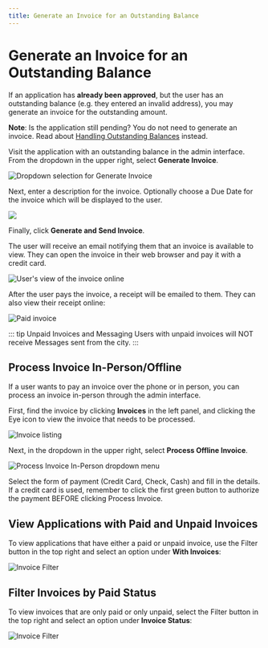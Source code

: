 ```yaml
---
title: Generate an Invoice for an Outstanding Balance
---
```

# Generate an Invoice for an Outstanding Balance

If an application has **already been approved**, but the user has an outstanding balance (e.g. they entered an invalid address), you may generate an invoice for the outstanding amount.

**Note**: Is the application still pending? You do not need to generate an invoice. Read about [Handling Outstanding Balances](/guides/handling-outstanding-balances.html) instead.

Visit the application with an outstanding balance in the admin interface. From the dropdown in the upper right, select **Generate Invoice**.

![Dropdown selection for Generate Invoice](/images/uploads/screen-shot-2020-03-30-at-3.25.17-pm.png)

Next, enter a description for the invoice. Optionally choose a Due Date for the invoice which will be displayed to the user.

![](/images/uploads/screen-shot-2020-03-30-at-3.28.15-pm.png)

Finally, click **Generate and Send Invoice**.

The user will receive an email notifying them that an invoice is available to view. They can open the invoice in their web browser and pay it with a credit card.

![User's view of the invoice online](/images/uploads/screen-shot-2020-03-30-at-3.33.49-pm.png)

After the user pays the invoice, a receipt will be emailed to them. They can also view their receipt online:

![Paid invoice](/images/uploads/screen-shot-2020-03-30-at-3.34.06-pm.png)

::: tip Unpaid Invoices and Messaging
Users with unpaid invoices will NOT receive Messages sent from the city.
:::

## Process Invoice In-Person/Offline

If a user wants to pay an invoice over the phone or in person, you can process an invoice in-person through the admin interface.

First, find the invoice by clicking **Invoices** in the left panel, and clicking the Eye icon to view the invoice that needs to be processed.

![Invoice listing](/images/uploads/screen-shot-2020-03-30-at-3.23.47-pm.png)

Next, in the dropdown in the upper right, select **Process Offline Invoice**.

![Process Invoice In-Person dropdown menu](/images/uploads/process-offline-invoice.png)

Select the form of payment (Credit Card, Check, Cash) and fill in the details. If a credit card is used, remember to click the first green button to authorize the payment BEFORE clicking Process Invoice.

## View Applications with Paid and Unpaid Invoices

To view applications that have either a paid or unpaid invoice, use the Filter button in the top right and select an option under **With Invoices**:

![Invoice Filter](/images/uploads/application-invoice-filter.png)

## Filter Invoices by Paid Status

To view invoices that are only paid or only unpaid, select the Filter button in the top right and select an option under **Invoice Status**:

![Invoice Filter](/images/uploads/invoice-filter.png)
